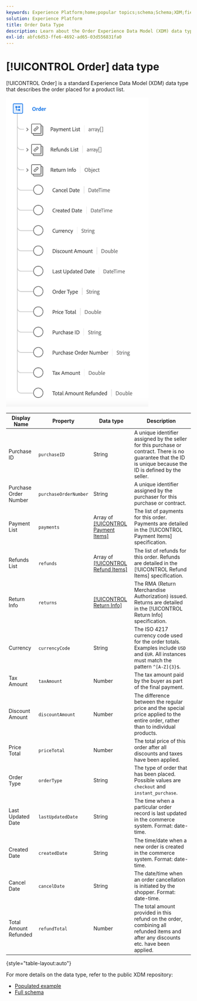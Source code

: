 ```yaml
---
keywords: Experience Platform;home;popular topics;schema;Schema;XDM;fields;schemas;Schemas;order;datatype;data-type;data type;
solution: Experience Platform
title: Order Data Type
description: Learn about the Order Experience Data Model (XDM) data type.
exl-id: abfc6d53-ffe6-4692-ad65-03d556831fa0
---
```

# [!UICONTROL Order] data type

[!UICONTROL Order] is a standard Experience Data Model (XDM) data type that describes the order placed for a product list.

![A diagram of the [!UICONTROL Order] data type.](../images/data-types/order.png)

| Display Name            | Property                | Data type | Description                                                                                                      |
|-------------------------|-------------------------|-----------|------------------------------------------------------------------------------------------------------------------|
| Purchase ID             | `purchaseID`        | String    | A unique identifier assigned by the seller for this purchase or contract. There is no guarantee that the ID is unique because the ID is defined by the seller. |
| Purchase Order Number   | `purchaseOrderNumber` | String  | A unique identifier assigned by the purchaser for this purchase or contract.                                        |
| Payment List            | `payments`          | Array of [[!UICONTROL Payment Items]](./payment-item.md) | The list of payments for this order. Payments are detailed in the [!UICONTROL Payment Items] specification. |
| Refunds List            | `refunds`           | Array of [[!UICONTROL Refund Items]](./refund-item.md) | The list of refunds for this order. Refunds are detailed in the [!UICONTROL Refund Items] specification.  |
| Return Info             | `returns`           | [[!UICONTROL Return Info]](./return.md) | The RMA (Return Merchandise Authorization) issued. Returns are detailed in the [!UICONTROL Return Info] specification. |
| Currency                | `currencyCode`      | String    | The ISO 4217 currency code used for the order totals. Examples include `USD` and `EUR`. All instances must match the pattern `^[A-Z]{3}$`. |
| Tax Amount              | `taxAmount`         | Number    | The tax amount paid by the buyer as part of the final payment.                                                   |
| Discount Amount         | `discountAmount`    | Number    | The difference between the regular price and the special price applied to the entire order, rather than to individual products. |
| Price Total             | `priceTotal`        | Number    | The total price of this order after all discounts and taxes have been applied.                                   |
| Order Type              | `orderType`         | String    | The type of order that has been placed. Possible values are `checkout` and `instant_purchase`.                   |
| Last Updated Date       | `lastUpdatedDate`   | String    | The time when a particular order record is last updated in the commerce system. Format: date-time.              |
| Created Date            | `createdDate`       | String    | The time/date when a new order is created in the commerce system. Format: date-time.                             |
| Cancel Date             | `cancelDate`        | String    | The date/time when an order cancellation is initiated by the shopper. Format: date-time.                         |
| Total Amount Refunded   | `refundTotal`       | Number    | The total amount provided in this refund on the order, combining all refunded items and after any discounts etc. have been applied. |

{style="table-layout:auto"}

For more details on the data type, refer to the public XDM repository:

* [Populated example](https://github.com/adobe/xdm/blob/master/components/datatypes/data/order.example.1.json)
* [Full schema](https://github.com/adobe/xdm/blob/master/components/datatypes/data/order.schema.json)
